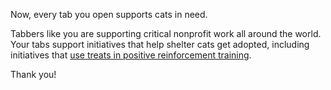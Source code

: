 Now, every tab you open supports cats in need.

Tabbers like you are supporting critical nonprofit work all around the world. Your tabs support initiatives that help shelter cats get adopted, including initiatives that [use treats in positive reinforcement training](https://greatergood.org/jackson-galaxy).

Thank you!
